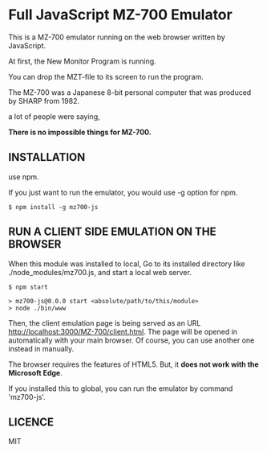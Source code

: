 Full JavaScript MZ-700 Emulator
===============================

This is a MZ-700 emulator running on the web browser written by JavaScript.

At first, the New Monitor Program is running.

You can drop the MZT-file to its screen to run the program.

The MZ-700 was a Japanese 8-bit personal computer that was produced by SHARP from 1982.

a lot of people were saying,

__There is no impossible things for MZ-700.__


INSTALLATION
------------

use npm.

If you just want to run the emulator, you would use -g option for npm.

```
$ npm install -g mz700-js
```

RUN A CLIENT SIDE EMULATION ON THE BROWSER
------------------------------------------

When this module was installed to local,
Go to its installed directory like ./node\_modules/mz700.js, and start a local web server.

```
$ npm start

> mz700-js@0.0.0 start <absolute/path/to/this/module>
> node ./bin/www
```

Then, the client emulation page is being served as an URL
[http://localhost:3000/MZ-700/client.html](http://localhost:3000/MZ-700/client.html).
The page will be opened in automatically with your main browser.
Of course, you can use another one instead in manually.

The browser requires the features of HTML5.
But, it __does not work with the Microsoft Edge__.


If you installed this to global, you can run the emulator by command 'mz700-js'.

LICENCE
-------

MIT
